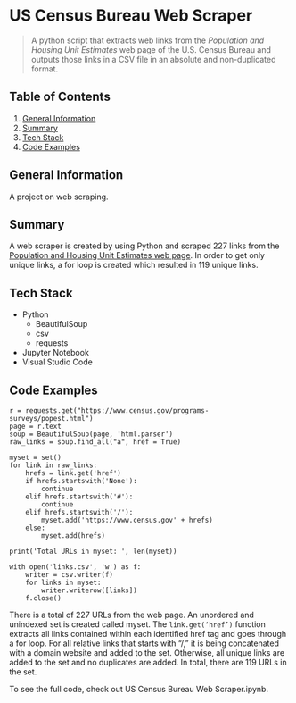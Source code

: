 # US Census Bureau Web Scraper
> A python script that extracts web links from the _Population and Housing Unit Estimates_ web page of the U.S. Census Bureau and outputs those links in a CSV file in an absolute and non-duplicated format. 

Table of Contents
---
1. [General Information](#general-information)
2. [Summary](#summary)
3. [Tech Stack](#tech-stack)
4. [Code Examples](#code-examples)

<a name="https://github.com/sangtvo/US-Census-Bureau-Web-Scraper#general-information"/>
<a name="https://github.com/sangtvo/US-Census-Bureau-Web-Scraper#summary"/>
<a name="https://github.com/sangtvo/US-Census-Bureau-Web-Scraper#tech-stack"/>
<a name="https://github.com/sangtvo/US-Census-Bureau-Web-Scraper#code-examples"/>

General Information
---
A project on web scraping.

Summary
---
A web scraper is created by using Python and scraped 227 links from the [Population and Housing Unit Estimates web page](https://www.census.gov/programs-surveys/popest.html). In order to get only unique links, a for loop is created which resulted in 119 unique links.

Tech Stack
---
* Python
    * BeautifulSoup
    * csv
    * requests
* Jupyter Notebook
* Visual Studio Code 

Code Examples
---
```
r = requests.get("https://www.census.gov/programs-surveys/popest.html")
page = r.text
soup = BeautifulSoup(page, 'html.parser')
raw_links = soup.find_all("a", href = True)

myset = set()
for link in raw_links:
    hrefs = link.get('href')
    if hrefs.startswith('None'):
        continue
    elif hrefs.startswith('#'):
        continue
    elif hrefs.startswith('/'):
        myset.add('https://www.census.gov' + hrefs)
    else:
        myset.add(hrefs)

print('Total URLs in myset: ', len(myset))

with open('links.csv', 'w') as f:
    writer = csv.writer(f)
    for links in myset:
        writer.writerow([links])
    f.close()
```
There is a total of 227 URLs from the web page. An unordered and unindexed set is created called myset. The ```link.get(‘href’)``` function extracts all links contained within each identified href tag and goes through a for loop. For all relative links that starts with “/,” it is being concatenated with a domain website and added to the set. Otherwise, all unique links are added to the set and no duplicates are added. In total, there are 119 URLs in the set.

To see the full code, check out US Census Bureau Web Scraper.ipynb.
